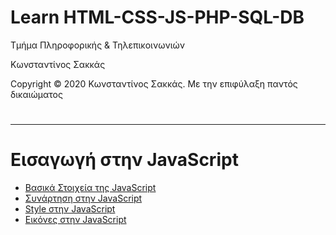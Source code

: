<html>
<body>
<h1> Learn HTML-CSS-JS-PHP-SQL-DB</h1>
<p> Τμήμα Πληροφορικής & Τηλεπικοινωνιών </p>
<p> Κωνσταντίνος Σακκάς</p>
<p>Copyright © 2020 Κωνσταντίνος Σακκάς. Με την επιφύλαξη παντός δικαιώματος</p>
  <h1></h1>
<hr>

<h1>Εισαγωγή στην JavaScript</h1>

<ul>

<li><a href="./Code greek/introduction_javascript.html" target="_blank">Βασικά Στοιχεία της JavaScript </a></li>
<li><a href="./Code greek/function_and_button.html" target="_blank">Συνάρτηση στην JavaScript </a></li>
<li><a href="./Code greek/style_in_js.html" target="_blank">Style στην JavaScript </a></li>
<li><a href="./Code greek/img_in_js.html" target="_blank">Εικόνες στην JavaScript </a></li>

</ul>



</body>
</html>
